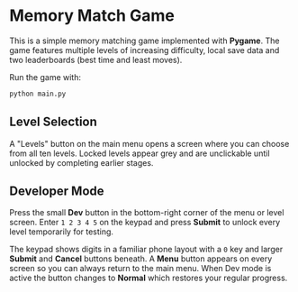 # Memory Match Game

This is a simple memory matching game implemented with **Pygame**. The game features
multiple levels of increasing difficulty, local save data and two leaderboards
(best time and least moves).

Run the game with:

```bash
python main.py
```

## Level Selection
A "Levels" button on the main menu opens a screen where you can choose from all ten levels. Locked levels appear grey and are unclickable until unlocked by completing earlier stages.

## Developer Mode
Press the small **Dev** button in the bottom-right corner of the menu or level screen. Enter `1 2 3 4 5` on the keypad and press **Submit** to unlock every level temporarily for testing.

The keypad shows digits in a familiar phone layout with a `0` key and larger **Submit** and **Cancel** buttons beneath. A **Menu** button appears on every screen so you can always return to the main menu. When Dev mode is active the button changes to **Normal** which restores your regular progress.

